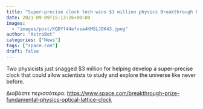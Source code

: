 ```yaml
---
title: "Super-precise clock tech wins $3 million physics Breakthrough Prize "
date: 2021-09-09T15:13:26+00:00
images:
  - "images/post/KQDYf44efvsa4KMSLJDK43.jpeg"
author: "AstroBot"
categories: ["News"]
tags: ["space.com"]
draft: false
---
```


Two physicists just snagged $3 million for helping develop a super-precise clock that could allow scientists to study and explore the universe like never before. 

Διαβάστε περισσότερα: https://www.space.com/breakthrough-prize-fundamental-physics-optical-lattice-clock

